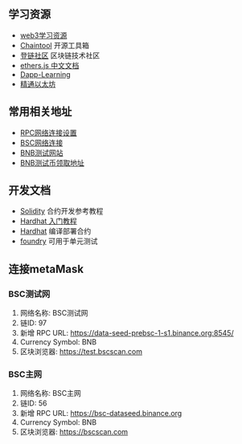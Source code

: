 ## 学习资源
- [web3学习资源](https://github.com/luzhenqian/web3-examples/blob/main/docs/awesome.md)
- [Chaintool](https://chaintool.tech/)
  开源工具箱
- [登链社区](https://learnblockchain.cn/)
  区块链技术社区
- [ethers.js 中文文档](https://learnblockchain.cn/ethers_v5/)
- [Dapp-Learning](https://github.com/Dapp-Learning-DAO/Dapp-Learning/blob/main/README-CN.md)
- [精通以太坊](https://github.com/inoutcode/ethereum_book)

## 常用相关地址
- [RPC网络连接设置](https://docs.bnbchain.org/docs/rpc/)
- [BSC网络连接](https://docs.binance.org/smart-chain/developer/rpc.html#testnetchainid-0x61-97-in-decimal)
- [BNB测试网站](https://testnet.bscscan.com/)
- [BNB测试币领取地址](https://testnet.bnbchain.org/faucet-smart)

## 开发文档
- [Solidity](https://solidity-cn.readthedocs.io/zh/develop/)
  合约开发参考教程
- [Hardhat 入门教程](https://learnblockchain.cn/article/1356)
- [Hardhat](https://learnblockchain.cn/docs/hardhat/getting-started/)
  编译部署合约
- [foundry](https://mirror.xyz/0xaaE7a1AD2764626d09a233a9bC06C38b413637cf/Z_BSs7ajgPE2NjOnyH73Uq5FBLGmDpOTeMtNwhazo3s)
  可用于单元测试



## 连接metaMask
### BSC测试网
1. 网络名称: BSC测试网
2. 链ID: 97
3. 新增 RPC URL: https://data-seed-prebsc-1-s1.binance.org:8545/
4. Currency Symbol: BNB
5. 区块浏览器: https://test.bscscan.com

### BSC主网
1. 网络名称: BSC主网
2. 链ID: 56
3. 新增 RPC URL: https://bsc-dataseed.binance.org
4. Currency Symbol: BNB
5. 区块浏览器: https://bscscan.com
